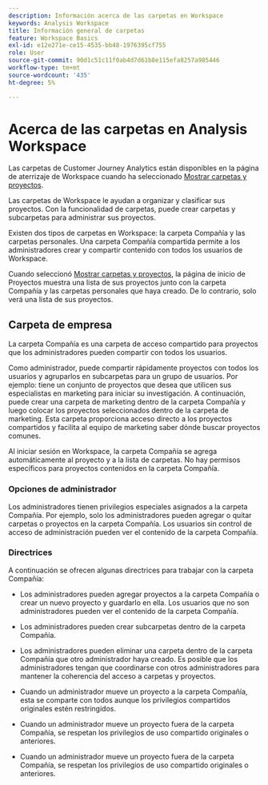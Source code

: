```yaml
---
description: Información acerca de las carpetas en Workspace
keywords: Analysis Workspace
title: Información general de carpetas
feature: Workspace Basics
exl-id: e12e271e-ce15-4535-bb48-1976395cf755
role: User
source-git-commit: 90d1c51c11f0ab4d7d61b8e115efa8257a985446
workflow-type: tm+mt
source-wordcount: '435'
ht-degree: 5%

---
```


# Acerca de las carpetas en Analysis Workspace

Las carpetas de Customer Journey Analytics están disponibles en la página de aterrizaje de Workspace cuando ha seleccionado [Mostrar carpetas y proyectos](../freeform-overview.md#show-selector).

Las carpetas de Workspace le ayudan a organizar y clasificar sus proyectos. Con la funcionalidad de carpetas, puede crear carpetas y subcarpetas para administrar sus proyectos.

Existen dos tipos de carpetas en Workspace: la carpeta Compañía y las carpetas personales. Una carpeta Compañía compartida permite a los administradores crear y compartir contenido con todos los usuarios de Workspace.

Cuando seleccionó [Mostrar carpetas y proyectos](../freeform-overview.md#show-selector), la página de inicio de Proyectos muestra una lista de sus proyectos junto con la carpeta Compañía y las carpetas personales que haya creado. De lo contrario, solo verá una lista de sus proyectos.


## Carpeta de empresa

La carpeta Compañía es una carpeta de acceso compartido para proyectos que los administradores pueden compartir con todos los usuarios.

Como administrador, puede compartir rápidamente proyectos con todos los usuarios y agruparlos en subcarpetas para un grupo de usuarios. Por ejemplo: tiene un conjunto de proyectos que desea que utilicen sus especialistas en marketing para iniciar su investigación. A continuación, puede crear una carpeta de marketing dentro de la carpeta Compañía y luego colocar los proyectos seleccionados dentro de la carpeta de marketing. Esta carpeta proporciona acceso directo a los proyectos compartidos y facilita al equipo de marketing saber dónde buscar proyectos comunes.

Al iniciar sesión en Workspace, la carpeta Compañía se agrega automáticamente al proyecto y a la lista de carpetas. No hay permisos específicos para proyectos contenidos en la carpeta Compañía.

### Opciones de administrador

Los administradores tienen privilegios especiales asignados a la carpeta Compañía. Por ejemplo, solo los administradores pueden agregar o quitar carpetas o proyectos en la carpeta Compañía. Los usuarios sin control de acceso de administración pueden ver el contenido de la carpeta Compañía.

<!--
![The Projects page showing the admin options.](/help/analysis-workspace/build-workspace-project/assets/admin-options.png)

Non-Admins have limited options.

![The Projects page showing the non-admin options for folders.](/help/analysis-workspace/build-workspace-project/assets/non-admin-folder-options.png)

-->

### Directrices

A continuación se ofrecen algunas directrices para trabajar con la carpeta Compañía:

- Los administradores pueden agregar proyectos a la carpeta Compañía o crear un nuevo proyecto y guardarlo en ella. Los usuarios que no son administradores pueden ver el contenido de la carpeta Compañía.

- Los administradores pueden crear subcarpetas dentro de la carpeta Compañía.

- Los administradores pueden eliminar una carpeta dentro de la carpeta Compañía que otro administrador haya creado. Es posible que los administradores tengan que coordinarse con otros administradores para mantener la coherencia del acceso a carpetas y proyectos.

- Cuando un administrador mueve un proyecto a la carpeta Compañía, esta se comparte con todos aunque los privilegios compartidos originales estén restringidos.
- Cuando un administrador mueve un proyecto fuera de la carpeta Compañía, se respetan los privilegios de uso compartido originales o anteriores.

- Cuando un administrador mueve un proyecto fuera de la carpeta Compañía, se respetan los privilegios de uso compartido originales o anteriores.
